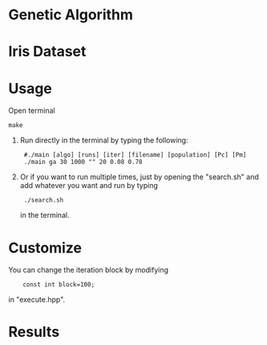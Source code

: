# Genetic Algorithm



# Iris Dataset



# Usage

Open terminal

    make
    
1. Run directly in the terminal by typing the following:

        #./main [algo] [runs] [iter] [filename] [population] [Pc] [Pm]
        ./main ga 30 1000 "" 20 0.08 0.78
    
2. Or if you want to run multiple times, just by opening the "search.sh" and add whatever you want and run by typing


        ./search.sh
    in the terminal.
    
    
# Customize

You can change the iteration block by modifying 

        const int block=100;
in "execute.hpp".

# Results




